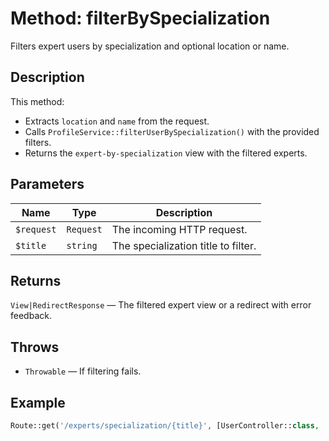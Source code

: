 # Method: filterBySpecialization

Filters expert users by specialization and optional location or name.

## Description
This method:
- Extracts `location` and `name` from the request.
- Calls `ProfileService::filterUserBySpecialization()` with the provided filters.
- Returns the `expert-by-specialization` view with the filtered experts.

## Parameters
| Name      | Type     | Description                          |
|-----------|----------|--------------------------------------|
| `$request`| `Request`| The incoming HTTP request.           |
| `$title`  | `string` | The specialization title to filter.  |

## Returns
`View|RedirectResponse` — The filtered expert view or a redirect with error feedback.

## Throws
- `Throwable` — If filtering fails.

## Example
```php
Route::get('/experts/specialization/{title}', [UserController::class, 'filterBySpecialization']);
